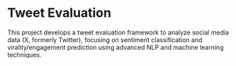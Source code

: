 # Tweet Evaluation
 This project develops a tweet evaluation framework to analyze social media data (X, formerly Twitter), focusing on sentiment classification and virality/engagement prediction using advanced NLP and machine learning techniques.
